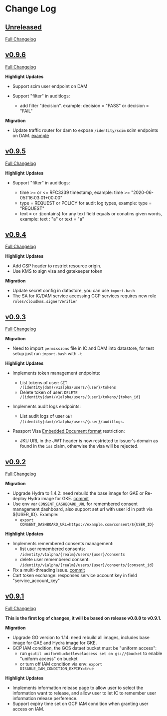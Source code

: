 # Change Log

## [Unreleased](https://github.com/GoogleCloudPlatform/healthcare-federated-access-services/tree/HEAD)

[Full Changelog](https://github.com/GoogleCloudPlatform/healthcare-federated-access-services/compare/v0.9.6...HEAD)

## [v0.9.6](https://github.com/GoogleCloudPlatform/healthcare-federated-access-services/tree/v0.9.6)

[Full Changelog](https://github.com/GoogleCloudPlatform/healthcare-federated-access-services/compare/v0.9.5...v0.9.6)

**Highlight Updates**

* Support scim user endpoint on DAM
* Support "filter" in auditlogs:

  * add filter "decision". example: decision = "PASS" or decision = "FAIL"

**Migration**

* Update traffic router for dam to expose `/identity/scim` scim endpoints on DAM. [example](https://github.com/GoogleCloudPlatform/healthcare-federated-access-services/blob/master/deploy/build-templates/dam/nginx.conf)

## [v0.9.5](https://github.com/GoogleCloudPlatform/healthcare-federated-access-services/tree/v0.9.5)

[Full Changelog](https://github.com/GoogleCloudPlatform/healthcare-federated-access-services/compare/v0.9.4...v0.9.5)

**Highlight Updates**

* Support "filter" in auditlogs:

  * time >= or <= RFC3339 timestamp, example: time >= "2020-06-05T16:03:01+00:00"
  * type = REQUEST or POLICY for audit log types, example: type = "REQUEST"
  * text = or :(contains) for any text field equals or conatins given words, example: text : "a" or text = "a"

## [v0.9.4](https://github.com/GoogleCloudPlatform/healthcare-federated-access-services/tree/v0.9.4)

[Full Changelog](https://github.com/GoogleCloudPlatform/healthcare-federated-access-services/compare/v0.9.3...v0.9.4)

**Highlight Updates**

* Add CSP header to restrict resource origin.
* Use KMS to sign visa and gatekeeper token

**Migration**

* Update secret config in datastore, you can use `import.bash`
* The SA for IC/DAM service accessing GCP services requires new role `roles/cloudkms.signerVerifier`

## [v0.9.3](https://github.com/GoogleCloudPlatform/healthcare-federated-access-services/tree/v0.9.3)

[Full Changelog](https://github.com/GoogleCloudPlatform/healthcare-federated-access-services/compare/v0.9.2...v0.9.3)

**Migration**

* Need to import `permissions` file in IC and DAM into datastore, for test setup just run `import.bash` with `-t`

**Highlight Updates**

* Implements token management endpoints:

  * List tokens of user: `GET /(identity|dam)/v1alpha/users/{user}/tokens`
  * Delete token of user: `DELETE /(identity|dam)/v1alpha/users/{user}/tokens/{token_id}`

* Implements audit logs endpoints:

  * List audit logs of user `GET /(identity|dam)/v1alpha/users/{user}/auditlogs`.

* Passport Visa [Embedded Document format](https://github.com/ga4gh/data-security/blob/master/AAI/AAIConnectProfile.md#embedded-document-token-format) restriction:

     * JKU URL in the JWT header is now restricted to issuer's domain as found in the `iss` claim, otherwise the visa will be rejected.

## [v0.9.2](https://github.com/GoogleCloudPlatform/healthcare-federated-access-services/tree/v0.9.2)

[Full Changelog](https://github.com/GoogleCloudPlatform/healthcare-federated-access-services/compare/v0.9.1...v0.9.2)

**Migration**

* Upgrade Hydra to 1.4.2: need rebuild the base image for GAE or Re-deploy Hydra image for GKE. [commit](https://github.com/GoogleCloudPlatform/healthcare-federated-access-services/commit/d7e34f2c8c27de83e6c98620ca391b48a679e5b0)
* Use env var `CONSENT_DASHBOARD_URL` for remembered consent management dashboard, also support set url with user id in path via ${USER_ID}. Example:
  * `export CONSENT_DASHBOARD_URL=https://example.com/consent/${USER_ID}`

**Highlight Updates**

* Implements remembered consents management:
  * list user remembered consents: `/identity/v1alpha/{realm}/users/{user}/consents`
  * delete user remembered consent: `/identity/v1alpha/{realm}/users/{user}/consents/{consent_id}`
* Fix a multi-threading issue. [commit](https://github.com/GoogleCloudPlatform/healthcare-federated-access-services/commit/8aa9c49cc7cef5329bb1eef523b66573d864fe71)
* Cart token exchange: responses service account key in field "service_account_key"

## [v0.9.1](https://github.com/GoogleCloudPlatform/healthcare-federated-access-services/tree/v0.9.1)

[Full Changelog](https://github.com/GoogleCloudPlatform/healthcare-federated-access-services/compare/v0.8.8...v0.9.1)

**This is the first log of changes, it will be based on release v0.8.8 to v0.9.1.**

**Migration**

* Upgrade GO version to 1.14: need rebuild all images, includes base image for GAE and Hydra image for GKE.
* GCP IAM condition, the GCS dataet bucket must be "uniform access":
  * run `gsutil uniformbucketlevelaccess set on gs://$bucket` to enable "uniform access" on bucket
  * or turn off IAM condition via env: `export DISABLE_IAM_CONDITION_EXPIRY=true`

**Highlight Updates**

* Implements information release page to allow user to select the information want to release, and allow user to let IC to remember user information release perference.
* Support expiry time set on GCP IAM condition when granting user access on IAM.
